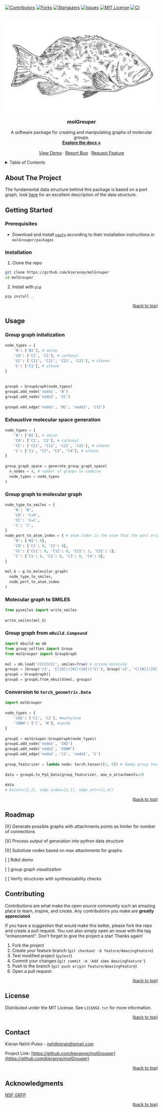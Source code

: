 
<a name="readme-top"></a>

[![Contributors][contributors-shield]][contributors-url]
[![Forks][forks-shield]][forks-url]
[![Stargazers][stars-shield]][stars-url]
[![Issues][issues-shield]][issues-url]
[![MIT License][license-shield]][license-url]
[![CI](https://github.com/kierannp/molGrouper/actions/workflows/CI.yaml/badge.svg)](https://github.com/kierannp/molGrouper/actions/workflows/CI.yaml)



<!-- PROJECT LOGO -->
<br />
<div align="center">
  <a href="https://github.com/kierannp/molGrouper">
    <img src="images/grouper.jpeg" alt="Logo" width="700" height="300">
  </a>

<h3 align="center">molGrouper</h3>

  <p align="center">
    A software package for creating and manipulating graphs of molecular groups.
    <br />
    <a href="https://github.com/kierannp/molGrouper"><strong>Explore the docs »</strong></a>
    <br />
    <br />
    <a href="https://github.com/kierannp/molGrouper">View Demo</a>
    ·
    <a href="https://github.com/kierannp/molGrouper/issues">Report Bug</a>
    ·
    <a href="https://github.com/kierannp/molGrouper/issues">Request Feature</a>
  </p>
</div>



<!-- TABLE OF CONTENTS -->
<details>
  <summary>Table of Contents</summary>
  <ol>
    <li>
      <a href="#about-the-project">About The Project</a>
    </li>
    <li>
      <a href="#getting-started">Getting Started</a>
      <ul>
        <li><a href="#prerequisites">Prerequisites</a></li>
        <li><a href="#installation">Installation</a></li>
      </ul>
    </li>
    <li><a href="#usage">Usage</a></li>
    <li><a href="#roadmap">Roadmap</a></li>
    <li><a href="#contributing">Contributing</a></li>
    <li><a href="#license">License</a></li>
    <li><a href="#contact">Contact</a></li>
    <li><a href="#acknowledgments">Acknowledgments</a></li>
  </ol>
</details>



<!-- ABOUT THE PROJECT -->
## About The Project

The fundamental data structure behind this package is based on a port graph, look [here](https://doi.org/10.1017/S0960129518000270) for an excellent description of the data structure.


<!-- GETTING STARTED -->
## Getting Started

### Prerequisites

*  Download and install [`nauty`](https://pallini.di.uniroma1.it/) according to their installation instructions in `molGrouper/packages`

### Installation

1. Clone the repo
```sh
git clone https://github.com/kierannp/molGrouper
cd molGrouper
```
2. Install with `pip`
```python
pip install .
```

<p align="right">(<a href="#readme-top">back to top</a>)</p>


<!-- USAGE EXAMPLES -->
## Usage

### Group graph initalization
```python
node_types = {
    'N': ['N1'], # amine
    'CO': ['C1', 'C2'], # carbonyl
    'CC': ['C11', 'C12', 'C21', 'C22'], # alkene
    'C': ['C1'], # alkane
}


groupG = GroupGraph(node_types)
groupG.add_node('node1', 'N')
groupG.add_node('node2', 'CC')

groupG.add_edge('node1', 'N1', 'node2', 'C12')
```

### Exhaustive molecular space generation
```python
node_types = {
    'N': ['N1'], # amine
    'CO': ['C1', 'C2'], # carbonyl
    'CC': ['C11', 'C12', 'C21', 'C22'], # alkene
    'C': ['C1', "C2", "C3", "C4"], # alkane
}

group_graph_space = generate_group_graph_space(
  n_nodes = 4, # number of groups to combine
  node_types = node_types
)
```

### Group graph to molecular graph
```python
node_type_to_smiles = {
    'N': 'N',
    'CO': 'C=O',
    'CC': 'C=C',
    'C': 'C',
}
node_port_to_atom_index = { # atom index is the atom that the port originates from
    'N': {'N1': 0}, 
    'CO': {'C1': 0, 'C2': 0},
    'CC': {'C11': 0, 'C12': 0, 'C21': 1, 'C22': 1},
    'C': {'C1': 0, 'C2': 0, 'C3': 0, 'C4': 0},
}

mol_G = g.to_molecular_graph(
  node_type_to_smiles, 
  node_port_to_atom_index
)
```

### Molecular graph to SMILES
```python
from pysmiles import write_smiles

write_smiles(mol_G)
```


### Group graph from `mBuild.Compound`
```python
import mbuild as mb
from group_selfies import Group
from molGrouper import GroupGraph

mol = mb.load('CCCCCCCC', smiles=True) # octane molecule
groups = [Group('c3', 'C([H])([H])([H])(*1)'), Group('c2', 'C([H])([H])(*1)(*1)')]
groupG = GroupGraph()
groupG = groupG.from_mbuild(mol, groups)
```
### Conversion to `torch_geometric.Data`
```python
import molGrouper

node_types = {
    'CH2': ['C1', 'C2'], #methylene
    'CONH': ['C', 'N'], #amide
}

groupG = molGrouper.GroupGraph(node_types)
groupG.add_node('node1', 'CH2')
groupG.add_node('node2', 'CONH')
groupG.add_edge('node1', 'C1', 'node2', 'C')

group_featurizer = lambda node: torch.tensor([1, 0]) # dummy group featurizer

data = groupG.to_PyG_Data(group_featurizer, max_n_attachments=2)

data
# Data(x=[2,2], edge_index=[2,1], edge_attr=[1,4])
```



<p align="right">(<a href="#readme-top">back to top</a>)</p>

<!-- ROADMAP -->
## Roadmap
[X] Generate possible graphs with attachments points as limiter for number of connections 

[X] Process output of generation into python data structure

[X] Substiute nodes based on max attachments for graphs

[ ] Rdkit demo

[ ] group graph visualizaiton

[ ] Verify structures with synthesizability checks

<!-- CONTRIBUTING -->
## Contributing

Contributions are what make the open source community such an amazing place to learn, inspire, and create. Any contributions you make are **greatly appreciated**.

If you have a suggestion that would make this better, please fork the repo and create a pull request. You can also simply open an issue with the tag "enhancement".
Don't forget to give the project a star! Thanks again!

1. Fork the project
2. Create your feature branch (`git checkout -b feature/AmazingFeature`)
3. Test modified project (`pytest`)
4. Commit your changes (`git commit -m 'Add some AmazingFeature'`)
5. Push to the branch (`git push origin feature/AmazingFeature`)
6. Open a pull request

<p align="right">(<a href="#readme-top">back to top</a>)</p>



<!-- LICENSE -->
## License

Distributed under the MIT License. See `LICENSE.txt` for more information.

<p align="right">(<a href="#readme-top">back to top</a>)</p>



<!-- CONTACT -->
## Contact

Kieran Nehil-Puleo - nehilkieran@gmail.com

Project Link: [https://github.com/kierannp/molGrouper](https://github.com/kierannp/molGrouper)

<p align="right">(<a href="#readme-top">back to top</a>)</p>



<!-- ACKNOWLEDGMENTS -->
## Acknowledgments
[NSF GRFP](https://www.nsfgrfp.org/)

<p align="right">(<a href="#readme-top">back to top</a>)</p>



<!-- MARKDOWN LINKS & IMAGES -->
<!-- https://www.markdownguide.org/basic-syntax/#reference-style-links -->
[contributors-shield]: https://img.shields.io/github/contributors/kierannp/molGrouper.svg?style=for-the-badge
[contributors-url]: https://github.com/kierannp/molGrouper/graphs/contributors
[forks-shield]: https://img.shields.io/github/forks/kierannp/molGrouper.svg?style=for-the-badge
[forks-url]: https://github.com/kierannp/molGrouper/network/members
[stars-shield]: https://img.shields.io/github/stars/kierannp/molGrouper.svg?style=for-the-badge
[stars-url]: https://github.com/kierannp/molGrouper/stargazers
[issues-shield]: https://img.shields.io/github/issues/kierannp/molGrouper.svg?style=for-the-badge
[issues-url]: https://github.com/kierannp/molGrouper/issues
[license-shield]: https://img.shields.io/badge/License-MIT-yellow.svg
[license-url]: https://github.com/kierannp/molGrouper/blob/master/LICENSE.txt
